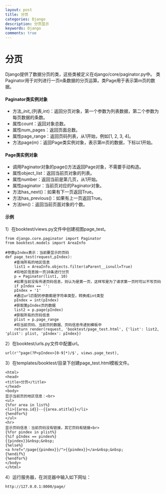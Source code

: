 ```yaml
---
layout: post
title: 分页
categories: Django
description: 分页显示
keywords: Django
comments: true
---
```



# 分页 

Django提供了数据分页的类，这些类被定义在django/core/paginator.py中。 类Paginator用于对列进行一页n条数据的分页运算。类Page用于表示第m页的数据。

#### Paginator类实例对象 

* 方法\__init\__\(列表,int\)：返回分页对象，第一个参数为列表数据，第二个参数为每页数据的条数。
* 属性count：返回对象总数。
* 属性num\_pages：返回页面总数。
* 属性page\_range：返回页码列表，从1开始，例如\[1, 2, 3, 4\]。
* 方法page\(m\)：返回Page类实例对象，表示第m页的数据，下标以1开始。

#### Page类实例对象 

* 调用Paginator对象的page\(\)方法返回Page对象，不需要手动构造。
* 属性object\_list：返回当前页对象的列表。
* 属性number：返回当前是第几页，从1开始。
* 属性paginator：当前页对应的Paginator对象。
* 方法has\_next\(\)：如果有下一页返回True。
* 方法has\_previous\(\)：如果有上一页返回True。
* 方法len\(\)：返回当前页面对象的个数。

#### 示例 

1）在booktest/views.py文件中创建视图page\_test。

```
from django.core.paginator import Paginator
from booktest.models import AreaInfo

#参数pIndex表示：当前要显示的页码
def page_test(request,pIndex):
    #查询所有的地区信息
    list1 = AreaInfo.objects.filter(aParent__isnull=True)
    #将地区信息按一页10条进行分页
    p = Paginator(list1, 10)
    #如果当前没有传递页码信息，则认为是第一页，这样写是为了请求第一页时可以不写页码
    if pIndex == '':
    pIndex = '1'
    #通过url匹配的参数都是字符串类型，转换成int类型
    pIndex = int(pIndex)
    #获取第pIndex页的数据
    list2 = p.page(pIndex)
    #获取所有的页码信息
    plist = p.page_range
    #将当前页码、当前页的数据、页码信息传递到模板中
    return render(request, 'booktest/page_test.html', {'list': list2, 'plist': plist, 'pIndex': pIndex})
```

2）在booktest/urls.py文件中配置url。

```
url(r'^page(?P<pIndex>[0-9]*)/$', views.page_test),
```

3）在templates/booktest/目录下创建page\_test.html模板文件。

```
<html>
<head>
<title>分页</title>
</head>
<body>
显示当前页的地区信息：<br>
<ul>
{%for area in list%}
<li>{{area.id}}--{{area.atitle}}</li>
{%endfor%}
</ul>
<hr>
显示页码信息：当前页码没有链接，其它页码有链接<br>
{%for pindex in plist%}
{%if pIndex == pindex%}
{{pindex}}&nbsp;&nbsp;
{%else%}
<a href="/page{{pindex}}/">{{pindex}}</a>&nbsp;&nbsp;
{%endif%}
{%endfor%}
</body>
</html>
```

4）运行服务器，在浏览器中输入如下网址：

```
http://127.0.0.1:8000/page/
```



